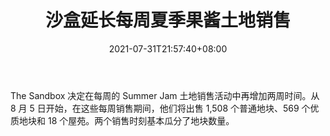 ﻿---
title: "沙盒延长每周夏季果酱土地销售"
date: 2021-07-31T21:57:40+08:00
lastmod: 2021-07-31T16:45:40+08:00
draft: false
authors: ["Eva"]
description: "The Sandbox 决定在每周的 Summer Jam 土地销售活动中再增加两周时间。从 8 月 5 日开始，在这些每周销售期间，他们将出售 1,508 个普通地块、569 个优质地块和 18 个屋苑。两个销售时刻基本瓜分了地块数量。"
featuredImage: "the-sandbox-extends-weekly-summer-jam-land-sale.png"
tags: ["Virtual World","虚拟世界","Play to Earn"]
categories: ["news"]
news: ["虚拟世界"]
weight: 
lightgallery: true
pinned: false
recommend: false
recommend1: false
---

The Sandbox 决定在每周的 Summer Jam 土地销售活动中再增加两周时间。从 8 月 5 日开始，在这些每周销售期间，他们将出售 1,508 个普通地块、569 个优质地块和 18 个屋苑。两个销售时刻基本瓜分了地块数量。

<!--more-->

